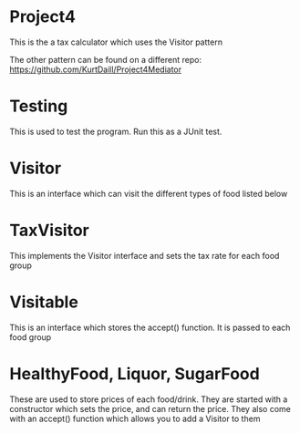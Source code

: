 # Project4
This is the a tax calculator which uses the Visitor pattern

The other pattern can be found on a different repo: https://github.com/KurtDaill/Project4Mediator
# Testing
This is used to test the program. Run this as a JUnit test.

# Visitor
This is an interface which can visit the different types of food listed below

# TaxVisitor
This implements the Visitor interface and sets the tax rate for each food group

# Visitable
This is an interface which stores the accept() function. It is passed to each food group

# HealthyFood, Liquor, SugarFood
These are used to store prices of each food/drink. They are started with a constructor which sets the price, and can return the price. They also come with an accept() function which allows you to add a Visitor to them
